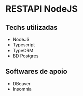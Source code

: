 # RESTAPI NodeJS 
## Techs utilizadas
* NodeJS
* Typescript
* TypeORM
* BD Postgres

## Softwares de apoio
* DBeaver
* Insomnia